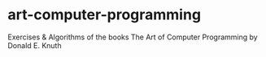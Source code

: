 # art-computer-programming
Exercises &amp; Algorithms of the books The Art of Computer Programming by Donald E. Knuth
